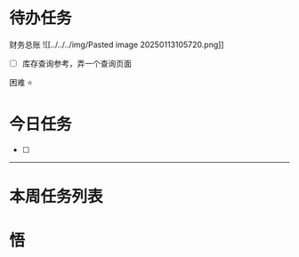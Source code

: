 # 待办任务
财务总账
![[../../../img/Pasted image 20250113105720.png]]
- [ ] 库存查询参考，弄一个查询页面


困难
⭐

# 今日任务
- [ ] 




------
# 本周任务列表



# 悟